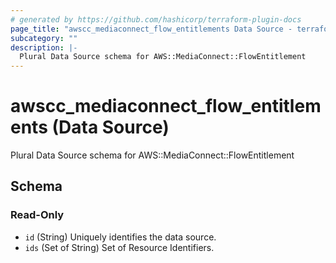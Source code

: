 ```yaml
---
# generated by https://github.com/hashicorp/terraform-plugin-docs
page_title: "awscc_mediaconnect_flow_entitlements Data Source - terraform-provider-awscc"
subcategory: ""
description: |-
  Plural Data Source schema for AWS::MediaConnect::FlowEntitlement
---
```


# awscc_mediaconnect_flow_entitlements (Data Source)

Plural Data Source schema for AWS::MediaConnect::FlowEntitlement



<!-- schema generated by tfplugindocs -->
## Schema

### Read-Only

- `id` (String) Uniquely identifies the data source.
- `ids` (Set of String) Set of Resource Identifiers.
